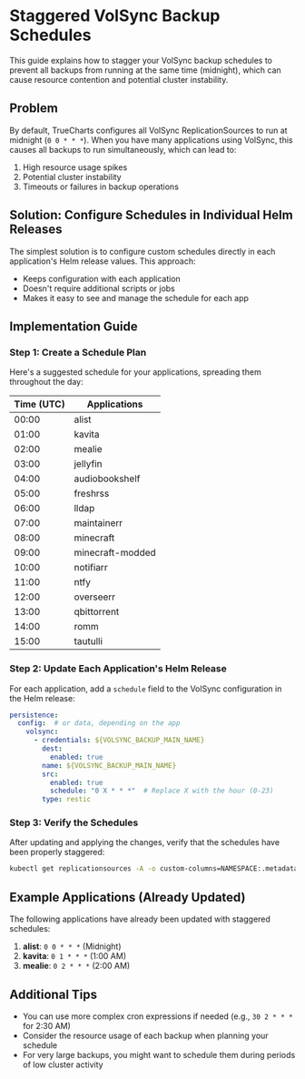 # Staggered VolSync Backup Schedules

This guide explains how to stagger your VolSync backup schedules to prevent all backups from running at the same time (midnight), which can cause resource contention and potential cluster instability.

## Problem

By default, TrueCharts configures all VolSync ReplicationSources to run at midnight (`0 0 * * *`). When you have many applications using VolSync, this causes all backups to run simultaneously, which can lead to:

1. High resource usage spikes
2. Potential cluster instability
3. Timeouts or failures in backup operations

## Solution: Configure Schedules in Individual Helm Releases

The simplest solution is to configure custom schedules directly in each application's Helm release values. This approach:

- Keeps configuration with each application
- Doesn't require additional scripts or jobs
- Makes it easy to see and manage the schedule for each app

## Implementation Guide

### Step 1: Create a Schedule Plan

Here's a suggested schedule for your applications, spreading them throughout the day:

| Time (UTC) | Applications |
|------------|--------------|
| 00:00      | alist        |
| 01:00      | kavita       |
| 02:00      | mealie       |
| 03:00      | jellyfin     |
| 04:00      | audiobookshelf |
| 05:00      | freshrss     |
| 06:00      | lldap        |
| 07:00      | maintainerr  |
| 08:00      | minecraft    |
| 09:00      | minecraft-modded |
| 10:00      | notifiarr    |
| 11:00      | ntfy         |
| 12:00      | overseerr    |
| 13:00      | qbittorrent  |
| 14:00      | romm         |
| 15:00      | tautulli     |

### Step 2: Update Each Application's Helm Release

For each application, add a `schedule` field to the VolSync configuration in the Helm release:

```yaml
persistence:
  config:  # or data, depending on the app
    volsync:
      - credentials: ${VOLSYNC_BACKUP_MAIN_NAME}
        dest:
          enabled: true
        name: ${VOLSYNC_BACKUP_MAIN_NAME}
        src:
          enabled: true
          schedule: "0 X * * *"  # Replace X with the hour (0-23)
        type: restic
```

### Step 3: Verify the Schedules

After updating and applying the changes, verify that the schedules have been properly staggered:

```bash
kubectl get replicationsources -A -o custom-columns=NAMESPACE:.metadata.namespace,NAME:.metadata.name,SCHEDULE:.spec.trigger.schedule
```

## Example Applications (Already Updated)

The following applications have already been updated with staggered schedules:

1. **alist**: `0 0 * * *` (Midnight)
2. **kavita**: `0 1 * * *` (1:00 AM)
3. **mealie**: `0 2 * * *` (2:00 AM)

## Additional Tips

- You can use more complex cron expressions if needed (e.g., `30 2 * * *` for 2:30 AM)
- Consider the resource usage of each backup when planning your schedule
- For very large backups, you might want to schedule them during periods of low cluster activity 